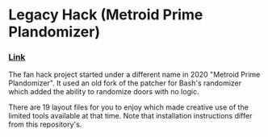 # Legacy Hack (Metroid Prime Plandomizer)

### [Link](https://github.com/toasterparty/metroid-prime-plandomizer)

The fan hack project started under a different name in 2020 "Metroid Prime Plandomizer". It used an old fork of the patcher for Bash's randomizer which added the ability to randomize doors with no logic.

There are 19 layout files for you to enjoy which made creative use of the limited tools available at that time. Note that installation instructions differ from this repository's.
